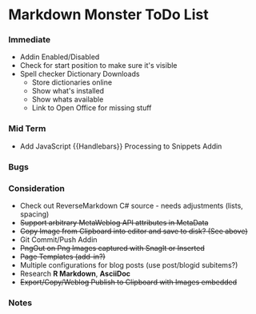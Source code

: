 ﻿# Markdown Monster ToDo List



### Immediate
* Addin Enabled/Disabled
* Check for start position to make sure it's visible
* Spell checker Dictionary Downloads
    * Store dictionaries online
    * Show what's installed
    * Show whats available
    * Link to Open Office for missing stuff


### Mid Term
* Add JavaScript {{Handlebars}} Processing to Snippets Addin

### Bugs


### Consideration
* Check out ReverseMarkdown C# source - needs adjustments (lists, spacing)
* ~~Support arbitrary MetaWeblog API attributes in MetaData~~
* ~~Copy Image from Clipboard into editor and save to disk? (See above)~~
* Git Commit/Push Addin
* ~~PngOut on Png Images captured with SnagIt or Inserted~~
* ~~Page Templates (add-in?)~~
* Multiple configurations for blog posts (use post/blogid subitems?)
* Research **R Markdown**, **AsciiDoc**
* ~~Export/Copy/Weblog Publish to Clipboard with Images embedded~~

### Notes


